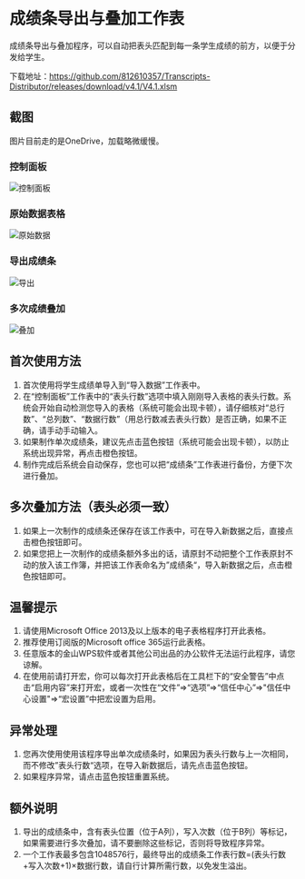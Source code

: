 # 成绩条导出与叠加工作表

成绩条导出与叠加程序，可以自动把表头匹配到每一条学生成绩的前方，以便于分发给学生。

下载地址：<https://github.com/812610357/Transcripts-Distributor/releases/download/v4.1/V4.1.xlsm>

## 截图

图片目前走的是OneDrive，加载略微缓慢。

### 控制面板

![控制面板](https://public.bl.files.1drv.com/y4mYUr3oPUBc-sEG_nm49eioKIXQR_CVXRNOYsLwNnq7DCx40tyd_CYeDsaaZybc5zhu-HCFP5W9pZAMAUHEwNXeOVL3ECwoSmh1L1rTpmQCTiJpYtaDpb0BPA-J89-5R7CgWwaMqlvR4QmyEUHf2OmDqPezoY9DPCgSPBbkL7h_sBbgxCuDEjwMgCbngZW3g3TUIe-wY_21MeBd-g79GgiQSFOc78UBy_HfJkeWrZX6ry580JYx1tjFu-wef6oH8Kp)

### 原始数据表格

![原始数据](https://public.bl.files.1drv.com/y4mP3-kwAwcjPwHW7CPzV__GgRGvzqfLgf0z-5Dj5Gi9UVA57Wm2UDEMECKcapLel9pB3fRAq0JGs-w5Wttw44U0BE3MWOAvXfr10ofsd0CP57Vw6r8prQmXEeAvzB-H2oPchWd7fu4zT23q3WvaJ96NOxajHR9YBDEkTdnHr_dk6WJvX91MT1vh-kd4cjz5p8EjbMpVsJtJp39DliGE67ww2wfqt07J1loDJHSW-OgvW6iioz80n3YHfgOcf2W_RZ7)

### 导出成绩条

![导出](https://public.bl.files.1drv.com/y4m1OoVYSpuZcQcZU_PoLgP3XG1iIeRqVT-gDnFs4AUZ_DF37pZUJydJC_hMPwFbvj__HZRXwAIb0iSyHXZSsacrgpZ5OpnDSN7EiVYLvX7-ZVzNABOxM3XM-BOuGb06zOUeXPtf_zxH3JTd3AkPImvMA2nPZItCmfOrVnY32SvnUxCEaimYWoebh98XQ0hlIlb1Zi03mr2PuxFdDFK21WhjljrnkFRN-_uUEAMEA3oltbXnc76JxfyHPeFZPglvrIS)

### 多次成绩叠加

![叠加](https://public.bl.files.1drv.com/y4mUqjigNbrjI-wmVqlGVRlQo5q2yDcTM3WJDu0QQNShVzMD0droenWUqH-lyxMS_EvvVHtza6BFC2Vixf_X9a3Uo_slys4lt-xVCGBk3qOQ-tj6wKoAbfOib9TBR8aR9oaUordgilGyJI61GBmkGxjJYPngevuk8oE-4FclVVVTFZ5iAYQLTa_8_xxAfgdxVqYXK6fa0sU7Nqi6ignFIwb_lS28qfeQm4xflJuSAQBRwRqqyzzZITHpRJ0ickH9eYY)

## 首次使用方法

1. 首次使用将学生成绩单导入到“导入数据”工作表中。
2. 在“控制面板”工作表中的“表头行数”选项中填入刚刚导入表格的表头行数。系统会开始自动检测您导入的表格（系统可能会出现卡顿），请仔细核对“总行数”、“总列数”、“数据行数”（用总行数减去表头行数）是否正确，如果不正确，请手动手动输入。
3. 如果制作单次成绩条，建议先点击蓝色按钮（系统可能会出现卡顿），以防止系统出现异常，再点击橙色按钮。
4. 制作完成后系统会自动保存，您也可以把“成绩条”工作表进行备份，方便下次进行叠加。

## 多次叠加方法（表头必须一致）

1. 如果上一次制作的成绩条还保存在该工作表中，可在导入新数据之后，直接点击橙色按钮即可。
2. 如果您把上一次制作的成绩条额外多出的话，请原封不动把整个工作表原封不动的放入该工作簿，并把该工作表命名为”成绩条“，导入新数据之后，点击橙色按钮即可。

## 温馨提示

1. 请使用Microsoft Office 2013及以上版本的电子表格程序打开此表格。
2. 推荐使用订阅版的Microsoft office 365运行此表格。
3. 任意版本的金山WPS软件或者其他公司出品的办公软件无法运行此程序，请您谅解。
4. 在使用前请打开宏，你可以每次打开此表格后在工具栏下的“安全警告”中点击“启用内容”来打开宏，或者一次性在“文件”=>“选项”=>“信任中心”=>"信任中心设置"=>“宏设置”中把宏设置为启用。

## 异常处理

1. 您再次使用使用该程序导出单次成绩条时，如果因为表头行数与上一次相同，而不修改”表头行数“选项，在导入新数据后，请先点击蓝色按钮。
2. 如果程序异常，请点击蓝色按钮重置系统。

## 额外说明

1. 导出的成绩条中，含有表头位置（位于A列），写入次数（位于B列）等标记，如果需要进行多次叠加，请不要删除这些标记，否则将导致程序异常。
2. 一个工作表最多包含1048576行，最终导出的成绩条工作表行数=(表头行数+写入次数+1)×数据行数，请自行计算所需行数，以免发生溢出。
